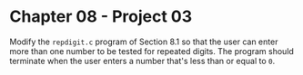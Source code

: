 # Chapter 08 - Project 03

Modify the `repdigit.c` program of Section 8.1 so that the user can enter more
than one number to be tested for repeated digits.  The program should terminate
when the user enters a number that's less than or equal to `0`.
